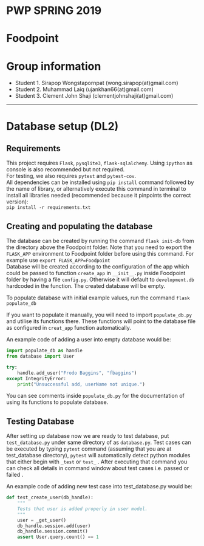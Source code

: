# PWP SPRING 2019
# Foodpoint
# Group information
* Student 1. Sirapop Wongstapornpat (wong.sirapop(at)gmail.com)
* Student 2. Muhammad Laiq (ujankhan66(at)gmail.com)
* Student 3. Clement John Shaji (clementjohnshaji(at)gmail.com)
-----
# Database setup (DL2)
## Requirements
This project requires `Flask`, `pysqlite3`, `flask-sqlalchemy`. Using `ipython` as console is also recommended but not required.    
For testing, we also requires `pytest` and `pytest-cov`.    
All dependencies can be installed using `pip install` command followed by the name of library, or alternatively execute this command in terminal to install all libraries needed (recommended because it pinpoints the correct version):     
`pip install -r requirements.txt`    

## Creating and populating the database
The database can be created by running the command `flask init-db` from the directory above the Foodpoint folder. Note that you need to export the `FLASK_APP` environment to Foodpoint folder before using this command. For example use `export FLASK_APP=Foodpoint`    
Database will be created according to the configuration of the app which could be passed to function `create_app` in `__init__.py` inside Foodpoint folder by having a file `config.py`. Otherwise it will default to `development.db` hardcoded in the function. The created database will be empty.    

To populate database with initial example values, run the command `flask populate_db`

If you want to populate it manually, you will need to import `populate_db.py` and utilise its functions there. These functions will point to the database file as configured in `creat_app` function automatically.

An example code of adding a user into empty database would be:    
```python
import populate_db as handle
from database import User

try:
    handle.add_user("Frodo Baggins", "fbaggins")
except IntegrityError:
    print("Unsuccessful add, userName not unique.")
```

You can see comments inside `populate_db.py` for the documentation of using its functions to populate database.
## Testing Database
After setting up database now we are ready to test database, put `test_database.py` under same directory of as `database.py`.
Test cases can be executed by typing `pytest` command (assuming that you are at test_database directory), `pytest`  will automatically detect python modules that either begin with `_test` or `test_` .
After executing that command you can check all details in command window about test cases i.e. passed or failed .

An example code of adding new test case into test_database.py would be:
```python
def test_create_user(db_handle):
    """
    Tests that user is added properly in user model.
    """
    user = _get_user()
    db_handle.session.add(user)
    db_handle.session.commit()
    assert User.query.count() == 1
```
